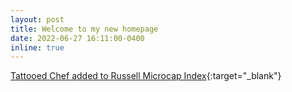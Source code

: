 ```yaml
---
layout: post
title: Welcome to my new homepage
date: 2022-06-27 16:11:00-0400
inline: true
---
```


[Tattooed Chef added to Russell Microcap Index](https://ir.tattooedchef.com/news-releases/news-release-details/tattooed-chef-added-russell-microcapr-index){:target="\_blank"}
